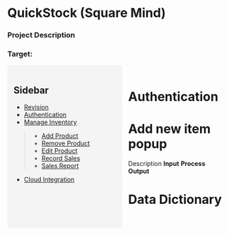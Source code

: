 # QuickStock (Square Mind)
### Project Description
### Target: 

<div style="display: flex;">

  <div style="background-color: #f4f4f4; padding: 1em; width: 300px;">
    <h2>Sidebar</h2>

  - [Revision](../README_FILES./1_SQUAREMIND_Revision.md)     
  - [Authentication](../README_FILES./2_SQUAREMIND_Authentication.md)
  - [Manage Inventory](../README_FILES./3_SQUAREMIND_ManageInventory.md) 
  > - [Add Product](../README_FILES./2_SQUAREMIND_ManageInventory/1_AddProduct.md)
  > - [Remove Product](../README_FILES./2_SQUAREMIND_ManageInventory/2_RemoveProduct.md)
  > - [Edit Product](../README_FILES./2_SQUAREMIND_ManageInventory/3_EditProduct.md)
  > - [Record Sales](../README_FILES./2_SQUAREMIND_ManageInventory/4_RecordSales.md)
  > - [Sales Report](../README_FILES./2_SQUAREMIND_ManageInventory/5_SalesReport.md)

  - [Cloud Integration](../README_FILES./4_SQUAREMIND_CloudIntegration.md)
  </div>

  <div style="flex-grow: 1; padding: 1em;">

  # Authentication
  
  # Add new item popup
  Description
  **Input**
  **Process**
  **Output**

  # Data Dictionary
<table here>

  </div>
</div>
